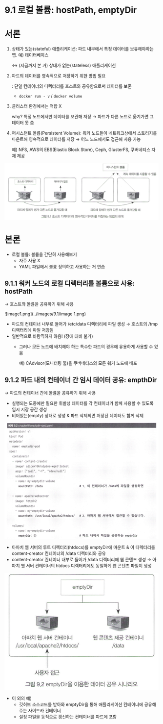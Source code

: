 # 9.1 로컬 볼륨: hostPath, emptyDir

# 서론

1. 상태가 있는(stateful) 애플리케이션: 파드 내부에서 특정 데이터를 보유해야하는 앱. 예) 데이터베이스
    
    ↔ (지금까지 본 거) 상태가 없는(stateless) 애플리케이션
    
2. 파드의 데이터를 영속적으로 저장하기 위한 방법 필요
    
    : 단일 컨테이너의 디렉터리를 호스트와 공유함으로써 데이터를 보존
    
    - `docker run - v` / `docker volume`
3. 클러스터 환경에서는 적합 X
    
    why? 특정 노드에서만 데이터를 보관해 저장 → 파드가 다른 노드로 옮겨가면 그 데이터 못 씀
    
4. 퍼시스턴트 볼륨(Persistent Volume): 워커 노드들이 네트워크상에서 스토리지를 마운트해 영속적으로 데이터를 저장 → 어느 노드에서도 접근해 사용 가능
    
    예) NFS, AWS의 EBS(Elastic Block Store), Ceph, GlusterFS, 쿠버네티스 자체 제공
    

![image.png](../images/9.1/image.png)

# 본론

- 로컬 볼륨: 볼륨을 간단히 사용해보기
    - 자주 사용 X
    - YAML 파일에서 볼륨 정의하고 사용하는 거 연습

## 9.1.1 워커 노드의 로컬 디렉터리를 볼륨으로 사용: hostPath

→ 호스트와 볼륨을 공유하기 위해 사용

![image1.png](../images/9.1/image 1.png)

- 파드의 컨테이너 내부로 들어가 /etc/data 디렉터리에 파일 생성 → 호스트의 /tmp 디렉터리에 파일 저장됨
- 일반적으로 바람직하지 않음! (장애 대비 불가)
    - 그러나 모든 노드에 배치해야 하는 특수한 파드의 경우에 유용하게 사용할 수 있음
        
        예) CAdvisor(모니터링 툴)을 쿠버네티스의 모든 워커 노드에 배포
        

## 9.1.2 파드 내의 컨테이너 간 임시 데이터 공유: empthDir

→ 파드의 컨테이너 간에 볼륨을 공유하기 위해 사용

- 실행되는 도중에만 필요한 휘발성 데이터를 각 컨테이너가 함께 사용할 수 있도록 임시 저장 공간 생성
- 비어있는(empty) 상태로 생성 & 파드 삭제되면 저장된 데이터도 함께 삭제

![image2.png](../images/9.1/image2.png)

- 아파치 웹 서버의 루트 디렉터리(htdocs)를 emptyDir에 마운트 & 이 디렉터리를 content-creator 컨테이너의 /data 디렉터리와 공유
- content-creator 컨테이너 내부로 들어가 /data 디렉터리에 웹 콘텐츠 생성 → 아파치 웻 서버 컨테이너의 htdocs 디렉터리에도 동일하게 웹 콘텐츠 파일이 생성

![image3.png](../images/9.1/image3.png)

- 이 외의 예)
    - 깃허브 소스코드를 받아와 emptyDir을 통해 애플리케이션 컨테이너에 공유해주는 사이드카 컨테이너
    - 설정 파일을 동적으로 갱신하는 컨테이너를 파드에 포함